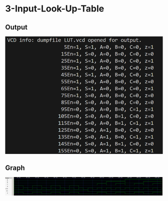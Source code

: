 # 3-Input-Look-Up-Table
<h2>Output</h2>
<img src="Screenshot 2025-07-21 193210.png" >

<h2>Graph</h2>
<img src="Screenshot 2025-07-21 193400.png" >
